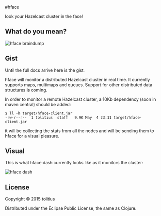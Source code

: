 #hface

look your Hazelcast cluster in the face!

## What do you mean?

![hface braindump](https://github.com/tolitius/hface/blob/master/doc/hface-braindump.jpg?raw=true)

## Gist

Until the full docs arrive here is the gist.

hface will monitor a distributed Hazelcast cluster in real time. It currently supports maps, multimaps and queues. 
Support for other distributed data structures is coming.

In order to monitor a remote Hazelcast cluster, a 10Kb dependency (soon in maven central) should be added:
```shell
$ ll -h target/hface-client.jar
-rw-r--r--  1 tolitius  staff   9.9K May  4 23:11 target/hface-client.jar
```

it will be collecting the stats from all the nodes and will be sending them to hface for a visual pleasure.

## Visual

This is what hface dash currently looks like as it monitors the cluster:

![hface dash](https://github.com/tolitius/hface/blob/master/doc/hface-dash.png?raw=true)

## License

Copyright © 2015 tolitius

Distributed under the Eclipse Public License, the same as Clojure.
